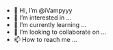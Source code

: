 - 👋 Hi, I’m @iVampyyy
- 👀 I’m interested in ...
- 🌱 I’m currently learning ...
- 💞️ I’m looking to collaborate on ...
- 📫 How to reach me ...

<!---
iVampyyy/iVampyyy is a ✨ special ✨ repository because its `README.md` (this file) appears on your GitHub profile.
You can click the Preview link to take a look at your changes.
--->
